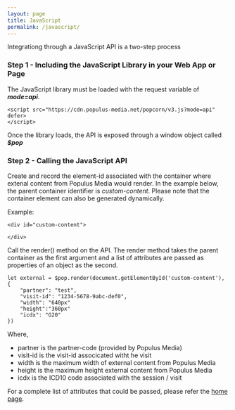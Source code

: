 ```yaml
---
layout: page
title: JavaScript
permalink: /javascript/
---
```


Integrationg through a JavaScript API is a two-step process

### Step 1 - Including the JavaScript Library in your Web App or Page

The JavaScript library must be loaded with the request variable of ***mode=api***.

~~~~~
<script src="https://cdn.populus-media.net/popcorn/v3.js?mode=api" defer>
</script>    
~~~~~

Once the library loads, the API is exposed through a window object called ***$pop***


### Step 2 - Calling the JavaScript API

Create and record the element-id associated with the container where extenal content from Populus Media would render.  In the example below, the parent container identifier is *custom-content*. Please note that the container element can also be generated dynamically.

Example:

~~~~~
<div id="custom-content">

</div>
~~~~~

Call the render() method on the API.  The render method takes the parent container as the first argument and a list of attributes are passed as properties of an object as the second.

~~~~~
let external = $pop.render(document.getElementById('custom-content'), {
	"partner": "test",
	"visit-id": "1234-5678-9abc-def0",
	"width": "640px"
	"height":"360px"
	"icdx": "G20"
})
~~~~~


Where,

* partner is the partner-code (provided by Populus Media)
* visit-id is the visit-id associcated witht he visit
* width is the maximum width of external content from Populus Media
* height is the maximum height external content from Populus Media 
* icdx is the ICD10 code associated with the session / visit

For a complete list of attributes that could be passed, please refer the [home page](/index.html).

